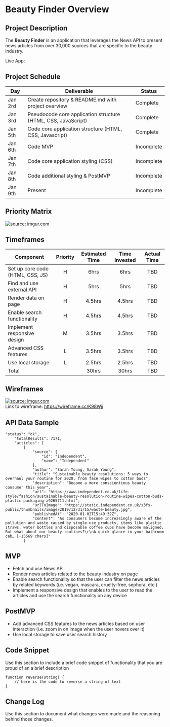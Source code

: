 # Beauty Finder Overview 

## Project Description

The **Beauty Finder** is an application that leverages the News API to present news articles from over 30,000 sources that are specific to the beauty industry.

Live App: 

## Project Schedule

|  Day | Deliverable | Status
|---|---| ---|
|Jan 2rd| Create repository & README.md with project overview| Complete
|Jan 3rd| Pseudocode core application structure (HTML, CSS, JavaScript) | Complete
|Jan 5th| Code core application structure (HTML, CSS, Javascript) | Complete
|Jan 6th| Code MVP | Incomplete
|Jan 7th| Code core application styling (CSS) | Incomplete
|Jan 8th| Code additional styling & PostMVP | Incomplete
|Jan 9th| Present | Incomplete

## Priority Matrix

<a href="https://imgur.com/g5kN3hT"><img src="https://i.imgur.com/g5kN3hT.png" title="source: imgur.com" /></a>

## Timeframes 

| Component | Priority | Estimated Time | Time Invested | Actual Time |
| --- | :---: |  :---: | :---: | :---: |
| Set up core code (HTML, CSS, JS) | H | 6hrs| 6hrs | TBD |
| Find and use external API | H | 5hrs| 5hrs | TBD |
| Render data on page | H | 4.5hrs| 4.5hrs | TBD |
| Enable search functionality | H | 4.5hrs| 4.5hrs | TBD |
| Implement responsive design | M | 3.5hrs| 3.5hrs | TBD |
| Advanced CSS features | L | 3.5hrs| 3.5hrs | TBD |
| Use local storage | L | 2.5hrs| 2.5hrs | TBD |
| Total |  | 30hrs| 30hrs | TBD |

## Wireframes

<a href="https://imgur.com/8Lq2KX9"><img src="https://i.imgur.com/8Lq2KX9.png" title="source: imgur.com" /></a>
<br>Link to wireframe: https://wireframe.cc/K98Wji

## API Data Sample

```
"status": "ok",
    "totalResults": 7171,
    "articles": [
        {
            "source": {
                "id": "independent",
                "name": "Independent"
            },
            "author": "Sarah Young, Sarah Young",
            "title": "Sustainable beauty resolutions: 5 ways to overhaul your routine for 2020, from face wipes to cotton buds",
            "description": "Become a more conscientious beauty consumer this year",
            "url": "https://www.independent.co.uk/life-style/fashion/sustainable-beauty-resolution-routine-wipes-cotton-buds-plastic-packaging-a9265711.html",
            "urlToImage": "https://static.independent.co.uk/s3fs-public/thumbnails/image/2019/12/31/15/waste-beauty.jpg",
            "publishedAt": "2020-01-02T15:49:32Z",
            "content": "As consumers become increasingly aware of the pollution and waste caused by single-use products, items like plastic straws, water bottles and disposable coffee cups have become maligned. But what about our beauty routines?\r\nA quick glance in your bathroom cab… [+15569 chars]"
        }
```
 
## MVP 

- Fetch and use News API
- Render news articles related to the beauty industry on page 
- Enable search functionality so that the user can filter the news articles by related keywords (i.e. vegan, mascara, cruelty-free, sephora, etc.)
- Implement a responsive design that enables to the user to read the articles and use the search functionality on any device 

## PostMVP 

- Add advanced CSS features to the news articles based on user interaction (i.e. zoom in on image when the user hovers over it)
- Use local storage to save user search history

## Code Snippet

Use this section to include a brief code snippet of functionality that you are proud of an a brief description  

```
function reverse(string) {
	// here is the code to reverse a string of text
}
```

## Change Log

Use this section to document what changes were made and the reasoning behind those changes.  
